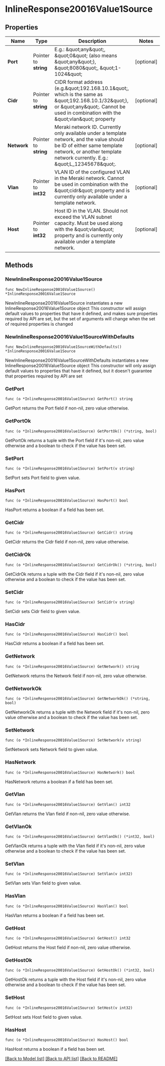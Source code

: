 # InlineResponse20016Value1Source

## Properties

Name | Type | Description | Notes
------------ | ------------- | ------------- | -------------
**Port** | Pointer to **string** | E.g.: \&quot;any\&quot;, \&quot;0\&quot; (also means \&quot;any\&quot;), \&quot;8080\&quot;, \&quot;1-1024\&quot; | [optional] 
**Cidr** | Pointer to **string** | CIDR format address (e.g.\&quot;192.168.10.1\&quot;, which is the same as \&quot;192.168.10.1/32\&quot;), or \&quot;any\&quot;. Cannot be used in combination with the \&quot;vlan\&quot; property | [optional] 
**Network** | Pointer to **string** | Meraki network ID. Currently only available under a template network, and the value should be ID of either same template network, or another template network currently. E.g.: \&quot;L_12345678\&quot;. | [optional] 
**Vlan** | Pointer to **int32** | VLAN ID of the configured VLAN in the Meraki network. Cannot be used in combination with the \&quot;cidr\&quot; property and is currently only available under a template network. | [optional] 
**Host** | Pointer to **int32** | Host ID in the VLAN. Should not exceed the VLAN subnet capacity. Must be used along with the \&quot;vlan\&quot; property and is currently only available under a template network. | [optional] 

## Methods

### NewInlineResponse20016Value1Source

`func NewInlineResponse20016Value1Source() *InlineResponse20016Value1Source`

NewInlineResponse20016Value1Source instantiates a new InlineResponse20016Value1Source object
This constructor will assign default values to properties that have it defined,
and makes sure properties required by API are set, but the set of arguments
will change when the set of required properties is changed

### NewInlineResponse20016Value1SourceWithDefaults

`func NewInlineResponse20016Value1SourceWithDefaults() *InlineResponse20016Value1Source`

NewInlineResponse20016Value1SourceWithDefaults instantiates a new InlineResponse20016Value1Source object
This constructor will only assign default values to properties that have it defined,
but it doesn't guarantee that properties required by API are set

### GetPort

`func (o *InlineResponse20016Value1Source) GetPort() string`

GetPort returns the Port field if non-nil, zero value otherwise.

### GetPortOk

`func (o *InlineResponse20016Value1Source) GetPortOk() (*string, bool)`

GetPortOk returns a tuple with the Port field if it's non-nil, zero value otherwise
and a boolean to check if the value has been set.

### SetPort

`func (o *InlineResponse20016Value1Source) SetPort(v string)`

SetPort sets Port field to given value.

### HasPort

`func (o *InlineResponse20016Value1Source) HasPort() bool`

HasPort returns a boolean if a field has been set.

### GetCidr

`func (o *InlineResponse20016Value1Source) GetCidr() string`

GetCidr returns the Cidr field if non-nil, zero value otherwise.

### GetCidrOk

`func (o *InlineResponse20016Value1Source) GetCidrOk() (*string, bool)`

GetCidrOk returns a tuple with the Cidr field if it's non-nil, zero value otherwise
and a boolean to check if the value has been set.

### SetCidr

`func (o *InlineResponse20016Value1Source) SetCidr(v string)`

SetCidr sets Cidr field to given value.

### HasCidr

`func (o *InlineResponse20016Value1Source) HasCidr() bool`

HasCidr returns a boolean if a field has been set.

### GetNetwork

`func (o *InlineResponse20016Value1Source) GetNetwork() string`

GetNetwork returns the Network field if non-nil, zero value otherwise.

### GetNetworkOk

`func (o *InlineResponse20016Value1Source) GetNetworkOk() (*string, bool)`

GetNetworkOk returns a tuple with the Network field if it's non-nil, zero value otherwise
and a boolean to check if the value has been set.

### SetNetwork

`func (o *InlineResponse20016Value1Source) SetNetwork(v string)`

SetNetwork sets Network field to given value.

### HasNetwork

`func (o *InlineResponse20016Value1Source) HasNetwork() bool`

HasNetwork returns a boolean if a field has been set.

### GetVlan

`func (o *InlineResponse20016Value1Source) GetVlan() int32`

GetVlan returns the Vlan field if non-nil, zero value otherwise.

### GetVlanOk

`func (o *InlineResponse20016Value1Source) GetVlanOk() (*int32, bool)`

GetVlanOk returns a tuple with the Vlan field if it's non-nil, zero value otherwise
and a boolean to check if the value has been set.

### SetVlan

`func (o *InlineResponse20016Value1Source) SetVlan(v int32)`

SetVlan sets Vlan field to given value.

### HasVlan

`func (o *InlineResponse20016Value1Source) HasVlan() bool`

HasVlan returns a boolean if a field has been set.

### GetHost

`func (o *InlineResponse20016Value1Source) GetHost() int32`

GetHost returns the Host field if non-nil, zero value otherwise.

### GetHostOk

`func (o *InlineResponse20016Value1Source) GetHostOk() (*int32, bool)`

GetHostOk returns a tuple with the Host field if it's non-nil, zero value otherwise
and a boolean to check if the value has been set.

### SetHost

`func (o *InlineResponse20016Value1Source) SetHost(v int32)`

SetHost sets Host field to given value.

### HasHost

`func (o *InlineResponse20016Value1Source) HasHost() bool`

HasHost returns a boolean if a field has been set.


[[Back to Model list]](../README.md#documentation-for-models) [[Back to API list]](../README.md#documentation-for-api-endpoints) [[Back to README]](../README.md)


